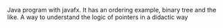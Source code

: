 Java program with javafx. It has an ordering example, binary tree and the like. A way to understand the logic of pointers in a didactic way
